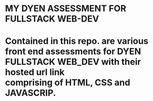 <h1>MY DYEN ASSESSMENT FOR FULLSTACK WEB-DEV<h1>
<p>Contained in this repo. are various front end assessments for DYEN FULLSTACK WEB_DEV with their hosted url link<br>
comprising of HTML, CSS and JAVASCRIP.<p>

